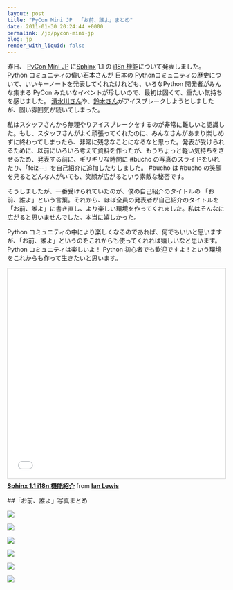 ```yaml
---
layout: post
title: "PyCon Mini JP  「お前、誰よ」まとめ"
date: 2011-01-30 20:24:44 +0000
permalink: /jp/pycon-mini-jp
blog: jp
render_with_liquid: false
---
```


昨日、 [PyCon Mini JP](https://sites.google.com/site/pyconminijp/) に[Sphinx](http://sphinx.pocoo.org/) 1.1 の [i18n 機能](http://sphinx-users.jp/doc11/intl.html)について発表しました。 Python コミュニティの偉い石本さんが 日本の Pythonコミュニティの歴史について、いいキーノートを発表してくれたけれども、いろなPython 開発者がみんな集まる PyCon みたいなイベントが珍しいので、最初は固くて、重たい気持ちを感じました。 [清水川さん](https://twitter.com/shimizukawa)や、[鈴木さん](https://twitter.com/takanory)がアイスブレークしようとしましたが、固い雰囲気が続いてしまった。

私はスタッフさんから無理やりアイスブレークをするのが非常に難しいと認識した。もし、スタッフさんがよく頑張ってくれたのに、みんなさんがあまり楽しめずに終わってしまったら、非常に残念なことになるなと思った。発表が受けられるために、以前にいろいろ考えて資料を作ったが、もうちょっと軽い気持ちをさせるため、発表する前に、ギリギリな時間に #bucho の写真のスライドをいれたり、「feiz--」を自己紹介に追加したりしました。 #bucho は #bucho の笑顔を見るとどんな人がいても、笑顔が広がるという素敵な秘密です。

そうしましたが、一番受けられていたのが、僕の自己紹介のタイトルの 「お前、誰よ」という言葉。それから、ほぼ全員の発表者が自己紹介のタイトルを「お前、誰よ」に書き直し、より楽しい環境を作ってくれました。私はそんなに広がると思いませんでした。本当に嬉しかった。

Python コミュニティの中により楽しくなるのであれば、何でもいいと思いますが、「お前、誰よ」というのをこれからも使ってくれれば嬉しいなと思います。 Python コミュニティは楽しいよ！ Python 初心者でも歓迎ですよ！という環境をこれからも作って生きたいと思います。

<iframe src="//www.slideshare.net/slideshow/embed_code/key/rgsX3l0ePS28Da" width="595" height="485" frameborder="0" marginwidth="0" marginheight="0" scrolling="no" style="border:1px solid #CCC; border-width:1px; margin-bottom:5px; max-width: 100%;" allowfullscreen> </iframe> <div style="margin-bottom:5px"> <strong> <a href="//www.slideshare.net/IanMLewis/sphinx-11-i18n" title="Sphinx 1.1 i18n 機能紹介" target="_blank">Sphinx 1.1 i18n 機能紹介</a> </strong> from <strong><a href="https://www.slideshare.net/IanMLewis" target="_blank">Ian Lewis</a></strong> </div>

##「お前、誰よ」写真まとめ

![](https://storage.googleapis.com/static.ianlewis.org/prod/img/649/dsc_0076.jpg)

![](https://storage.googleapis.com/static.ianlewis.org/prod/img/649/dsc_0097.jpg)

![](https://storage.googleapis.com/static.ianlewis.org/prod/img/649/dsc_0099.jpg)

![](https://storage.googleapis.com/static.ianlewis.org/prod/img/649/dsc_0104.jpg)

![](https://storage.googleapis.com/static.ianlewis.org/prod/img/649/dsc_0071-1.jpg)

![](https://storage.googleapis.com/static.ianlewis.org/prod/img/649/dsc_0093-1.jpg)